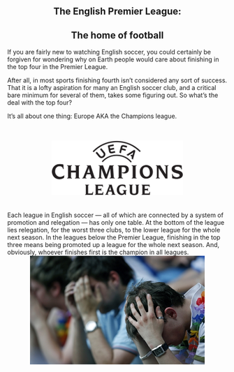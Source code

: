 

<center><h2>The English Premier League:</h2></center>
<center><h2>The home of football</h2></center>

If you are fairly new to watching English soccer, you could certainly be forgiven for wondering why on Earth people would care about finishing in the top four in the Premier League.

After all, in most sports finishing fourth isn’t considered any sort of success. That it is a lofty aspiration for many an English soccer club, and a critical bare minimum for several of them, takes some figuring out.
So what’s the deal with the top four?

It’s all about one thing: Europe AKA the Champions league.
<br>

<br>
<br>
<center><img src="640px-Logo_uefa_2012.png" alt="logo" width="300"></center>
<br>

<br>
Each league in English soccer — all of which are connected by a system of promotion and relegation — has only one table. 
At the bottom of the league lies relegation, for the worst three clubs, to the lower league for the whole next season. In the leagues below the Premier League, finishing in the top three means being promoted up a league for the whole next season.
And, obviously, whoever finishes first is the champion in all leagues.

<br>

<center><img src="relegation_3230802b.jpg" alt="logo" width="400"></center>



